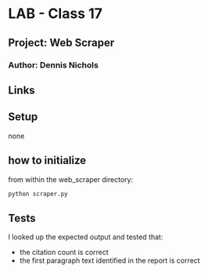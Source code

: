 # LAB - Class 17

## Project: Web Scraper
### Author: Dennis Nichols

## Links

## Setup
none

## how to initialize

from within the web_scraper directory:

```python
python scraper.py
```

## Tests

I looked up the expected output and tested that:
- the citation count is correct
- the first paragraph text identified in the report is correct

